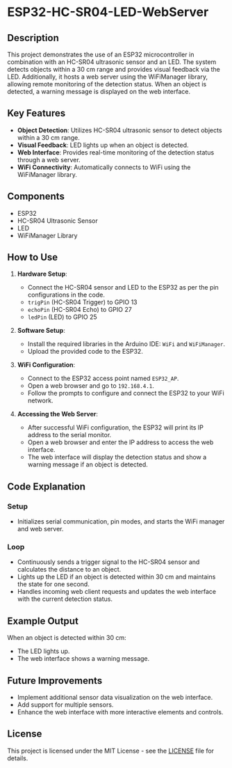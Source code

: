 # ESP32-HC-SR04-LED-WebServer

## Description
This project demonstrates the use of an ESP32 microcontroller in combination with an HC-SR04 ultrasonic sensor and an LED. The system detects objects within a 30 cm range and provides visual feedback via the LED. Additionally, it hosts a web server using the WiFiManager library, allowing remote monitoring of the detection status. When an object is detected, a warning message is displayed on the web interface.

## Key Features
- **Object Detection**: Utilizes HC-SR04 ultrasonic sensor to detect objects within a 30 cm range.
- **Visual Feedback**: LED lights up when an object is detected.
- **Web Interface**: Provides real-time monitoring of the detection status through a web server.
- **WiFi Connectivity**: Automatically connects to WiFi using the WiFiManager library.

## Components
- ESP32
- HC-SR04 Ultrasonic Sensor
- LED
- WiFiManager Library

## How to Use
1. **Hardware Setup**:
    - Connect the HC-SR04 sensor and LED to the ESP32 as per the pin configurations in the code.
    - `trigPin` (HC-SR04 Trigger) to GPIO 13
    - `echoPin` (HC-SR04 Echo) to GPIO 27
    - `ledPin` (LED) to GPIO 25

2. **Software Setup**:
    - Install the required libraries in the Arduino IDE: `WiFi` and `WiFiManager`.
    - Upload the provided code to the ESP32.

3. **WiFi Configuration**:
    - Connect to the ESP32 access point named `ESP32_AP`.
    - Open a web browser and go to `192.168.4.1`.
    - Follow the prompts to configure and connect the ESP32 to your WiFi network.

4. **Accessing the Web Server**:
    - After successful WiFi configuration, the ESP32 will print its IP address to the serial monitor.
    - Open a web browser and enter the IP address to access the web interface.
    - The web interface will display the detection status and show a warning message if an object is detected.

## Code Explanation
### Setup
- Initializes serial communication, pin modes, and starts the WiFi manager and web server.

### Loop
- Continuously sends a trigger signal to the HC-SR04 sensor and calculates the distance to an object.
- Lights up the LED if an object is detected within 30 cm and maintains the state for one second.
- Handles incoming web client requests and updates the web interface with the current detection status.

## Example Output
When an object is detected within 30 cm:
- The LED lights up.
- The web interface shows a warning message.

## Future Improvements
- Implement additional sensor data visualization on the web interface.
- Add support for multiple sensors.
- Enhance the web interface with more interactive elements and controls.

## License
This project is licensed under the MIT License - see the [LICENSE](LICENSE) file for details.
